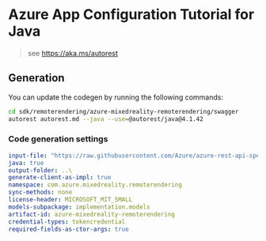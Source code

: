 # Azure App Configuration Tutorial for Java

> see https://aka.ms/autorest

## Generation

You can update the codegen by running the following commands:

```bash
cd sdk/remoterendering/azure-mixedreality-remoterendering/swagger
autorest autorest.md --java --use=@autorest/java@4.1.42
```

### Code generation settings
``` yaml
input-file: "https://raw.githubusercontent.com/Azure/azure-rest-api-specs/2a65b0a2bbd9113b91c889f187d8778c2725c0b9/specification/mixedreality/data-plane/Microsoft.MixedReality/stable/2021-01-01/mr-arr.json"
java: true
output-folder: ..\
generate-client-as-impl: true
namespace: com.azure.mixedreality.remoterendering
sync-methods: none
license-header: MICROSOFT_MIT_SMALL
models-subpackage: implementation.models
artifact-id: azure-mixedreality-remoterendering
credential-types: tokencredential
required-fields-as-ctor-args: true
```
